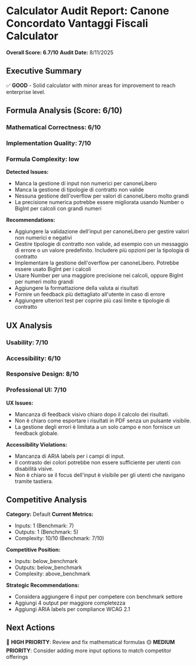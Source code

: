# Calculator Audit Report: Canone Concordato Vantaggi Fiscali Calculator

**Overall Score: 6.7/10**
**Audit Date:** 8/11/2025

## Executive Summary

✅ **GOOD** - Solid calculator with minor areas for improvement to reach enterprise level.

## Formula Analysis (Score: 6/10)

### Mathematical Correctness: 6/10
### Implementation Quality: 7/10
### Formula Complexity: low

**Detected Issues:**
- Manca la gestione di input non numerici per canoneLibero
- Manca la gestione di tipologie di contratto non valide
- Nessuna gestione dell'overflow per valori di canoneLibero molto grandi
- La precisione numerica potrebbe essere migliorata usando Number o BigInt per calcoli con grandi numeri

**Recommendations:**
- Aggiungere la validazione dell'input per canoneLibero per gestire valori non numerici e negativi
- Gestire tipologie di contratto non valide, ad esempio con un messaggio di errore o un valore predefinito. Includere più opzioni per la tipologia di contratto
- Implementare la gestione dell'overflow per canoneLibero. Potrebbe essere usato BigInt per i calcoli
- Usare Number per una maggiore precisione nei calcoli, oppure BigInt per numeri molto grandi
- Aggiungere la formattazione della valuta ai risultati
- Fornire un feedback più dettagliato all'utente in caso di errore
- Aggiungere ulteriori test per coprire più casi limite e tipologie di contratto

## UX Analysis

### Usability: 7/10
### Accessibility: 6/10  
### Responsive Design: 8/10
### Professional UI: 7/10

**UX Issues:**
- Mancanza di feedback visivo chiaro dopo il calcolo dei risultati.
- Non è chiaro come esportare i risultati in PDF senza un pulsante visibile.
- La gestione degli errori è limitata a un solo campo e non fornisce un feedback globale.

**Accessibility Violations:**
- Mancanza di ARIA labels per i campi di input.
- Il contrasto dei colori potrebbe non essere sufficiente per utenti con disabilità visive.
- Non è chiaro se il focus dell'input è visibile per gli utenti che navigano tramite tastiera.

## Competitive Analysis

**Category:** Default
**Current Metrics:**
- Inputs: 1 (Benchmark: 7)
- Outputs: 1 (Benchmark: 5)
- Complexity: 10/10 (Benchmark: 7/10)

**Competitive Position:**
- Inputs: below_benchmark
- Outputs: below_benchmark  
- Complexity: above_benchmark

**Strategic Recommendations:**
- Considera aggiungere 6 input per competere con benchmark settore
- Aggiungi 4 output per maggiore completezza
- Aggiungi ARIA labels per compliance WCAG 2.1

## Next Actions

🔴 **HIGH PRIORITY**: Review and fix mathematical formulas
🟡 **MEDIUM PRIORITY**: Consider adding more input options to match competitor offerings

